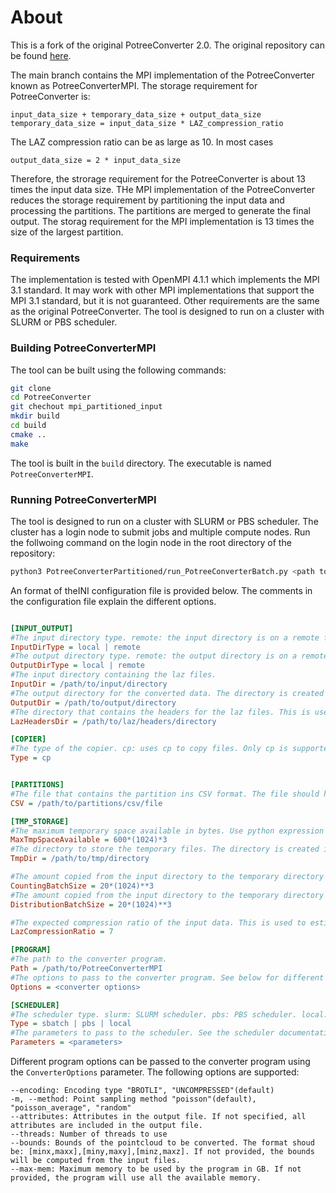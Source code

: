 # About
This is a fork of the original PotreeConverter 2.0. The original repository can be found [here](https://github.com/potree/PotreeConverter).

The main branch contains the MPI implementation  of the PotreeConverter known as PotreeConverterMPI. The storage requirement for PotreeConverter is:
```angular2html
input_data_size + temporary_data_size + output_data_size
temporary_data_size = input_data_size * LAZ_compression_ratio
```
The LAZ compression ratio can be as large as 10. In most cases

```angular2html
output_data_size = 2 * input_data_size
```

Therefore, the strorage requirement for the PotreeConverter is about 13 times the input data size. THe MPI implementation of the PotreeConverter reduces the storage requirement by partitioning the input data and processing the partitions. The partitions are merged to generate the final output. The storag requirement for the MPI implementation is
13 times the size of the largest partition.


### Requirements
The implementation is tested with OpenMPI 4.1.1 which implements the MPI 3.1 standard. It may work with other MPI implementations that support the MPI 3.1 standard, but it is not guaranteed. Other requirements are the same as the original PotreeConverter.
The tool is designed to run on a cluster with SLURM or PBS scheduler.


### Building PotreeConverterMPI

The tool can be built using the following commands:

```bash
git clone
cd PotreeConverter
git chechout mpi_partitioned_input
mkdir build
cd build
cmake ..
make
```

The tool is built in the `build` directory. The executable is named `PotreeConverterMPI`.

### Running PotreeConverterMPI

The tool is designed to run on a cluster with SLURM or PBS scheduler. The cluster has a login node to submit jobs and multiple compute nodes. Run the follwoing command on the login node in the root directory of the repository:

```bash
python3 PotreeConverterPartitioned/run_PotreeConverterBatch.py <path to INI configuration file>
```

An format of theINI configuration file is provided below. The comments in the configuration file explain the different options.


```ini

[INPUT_OUTPUT]
#The input directory type. remote: the input directory is on a remote file system not accessible to the compute nodes and input files are copied to a temporary directory. local: the input directory is on a local file system accessible to the compute nodes and input files are not copied to a temporary directory.
InputDirType = local | remote
#The output directory type. remote: the output directory is on a remote file system not accessible to the compute nodes. local: the output directory is on a local file system accessible to the compute nodes
OutputDirType = local | remote
#The input directory containing the laz files.
InputDir = /path/to/input/directory
#The output directory for the converted data. The directory is created if it does not exist.
OutputDir = /path/to/output/directory
#The directory that contains the headers for the laz files. This is used to determine the bounding box of the input data. The name of the headers files should be same as the laz files and must have ".json" extension.
LazHeadersDir = /path/to/laz/headers/directory

[COPIER]
#The type of the copier. cp: uses cp to copy files. Only cp is supported at the moment.
Type = cp


[PARTITIONS]
#The file that contains the partition ins CSV format. The file should have the following columns: "filename" and "partition_id". The "filename" column should contain the name of the laz file and the "partition_id" column should contain the partition number of the laz file. The partition_id should be a number between 0 and the number of partitions - 1. For un-partitioned data, all the files should have the same partition_id = 0. A example file is provided in the ""PotreeConverterPartitioned/partitions/ahn3_partitions_8x8.csv"
CSV = /path/to/partitions/csv/file

[TMP_STORAGE]
#The maximum temporary space available in bytes. Use python expression format For example 600*(1024)*3
MaxTmpSpaceAvailable = 600*(1024)*3
#The directory to store the temporary files. The directory is created if it does not exist.
TmpDir = /path/to/tmp/directory

#The amount copied from the input directory to the temporary directory in bytes for the the counting phase of the converter. Use python expression format. For example 20*(1024)**3
CountingBatchSize = 20*(1024)**3
#The amount copied from the input directory to the temporary directory in bytes for the the distribution phase of the converter. Use python expression format.
DistributionBatchSize = 20*(1024)**3

#The expected compression ratio of the input data. This is used to estimate the required disk space for the temporary and output files.
LazCompressionRatio = 7

[PROGRAM]
#The path to the converter program.
Path = /path/to/PotreeConverterMPI
#The options to pass to the converter program. See below for different options
Options = <converter options>

[SCHEDULER]
#The scheduler type. slurm: SLURM scheduler. pbs: PBS scheduler. local: program is run locally.
Type = sbatch | pbs | local
#The parameters to pass to the scheduler. See the scheduler documentation for the parameters.
Parameters = <parameters>
```
Different program options can be passed to the converter program using the `ConverterOptions` parameter. The following options are supported:

```
--encoding: Encoding type "BROTLI", "UNCOMPRESSED"(default)
-m, --method: Point sampling method "poisson"(default), "poisson_average", "random"
--attributes: Attributes in the output file. If not specified, all attributes are included in the output file.
--threads: Number of threads to use
--bounds: Bounds of the pointcloud to be converted. The format shoud be: [minx,maxx],[miny,maxy],[minz,maxz]. If not provided, the bounds will be computed from the input files.
--max-mem: Maximum memory to be used by the program in GB. If not provided, the program will use all the available memory.
```

